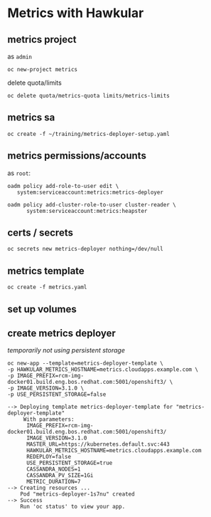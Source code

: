 # Metrics with Hawkular

## metrics project
as `admin`

    oc new-project metrics

delete quota/limits

    oc delete quota/metrics-quota limits/metrics-limits

## metrics sa

    oc create -f ~/training/metrics-deployer-setup.yaml

## metrics permissions/accounts

as `root`:

    oadm policy add-role-to-user edit \
       system:serviceaccount:metrics:metrics-deployer 

    oadm policy add-cluster-role-to-user cluster-reader \
          system:serviceaccount:metrics:heapster

## certs / secrets

    oc secrets new metrics-deployer nothing=/dev/null

## metrics template

    oc create -f metrics.yaml

## set up volumes

## create metrics deployer

*temporarily not using persistent storage*

    oc new-app --template=metrics-deployer-template \
    -p HAWKULAR_METRICS_HOSTNAME=metrics.cloudapps.example.com \
    -p IMAGE_PREFIX=rcm-img-docker01.build.eng.bos.redhat.com:5001/openshift3/ \
    -p IMAGE_VERSION=3.1.0 \
    -p USE_PERSISTENT_STORAGE=false

    --> Deploying template metrics-deployer-template for "metrics-deployer-template"
         With parameters:
          IMAGE_PREFIX=rcm-img-docker01.build.eng.bos.redhat.com:5001/openshift3/
          IMAGE_VERSION=3.1.0
          MASTER_URL=https://kubernetes.default.svc:443
          HAWKULAR_METRICS_HOSTNAME=metrics.cloudapps.example.com
          REDEPLOY=false
          USE_PERSISTENT_STORAGE=true
          CASSANDRA_NODES=1
          CASSANDRA_PV_SIZE=1Gi
          METRIC_DURATION=7
    --> Creating resources ...
        Pod "metrics-deployer-1s7nu" created
    --> Success
        Run 'oc status' to view your app.
